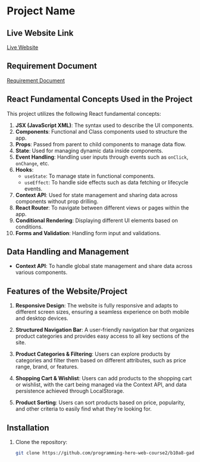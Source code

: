 # Project Name

## Live Website Link
[Live Website](https://loutish-back.surge.sh/)

## Requirement Document
[Requirement Document](https://github.com/ProgrammingHero1/B10-A8-gadget-heaven/blob/main/Batch-10_Assignment-08.pdf)

## React Fundamental Concepts Used in the Project
This project utilizes the following React fundamental concepts:

1. **JSX (JavaScript XML)**: The syntax used to describe the UI components.
2. **Components**: Functional and Class components used to structure the app.
3. **Props**: Passed from parent to child components to manage data flow.
4. **State**: Used for managing dynamic data inside components.
5. **Event Handling**: Handling user inputs through events such as `onClick`, `onChange`, etc.
6. **Hooks**:
   - `useState`: To manage state in functional components.
   - `useEffect`: To handle side effects such as data fetching or lifecycle events.
7. **Context API**: Used for state management and sharing data across components without prop drilling.
8. **React Router**: To navigate between different views or pages within the app.
9. **Conditional Rendering**: Displaying different UI elements based on conditions.
10. **Forms and Validation**: Handling form input and validations.

## Data Handling and Management

- **Context API**: To handle global state management and share data across various components.



## Features of the Website/Project

1. **Responsive Design**: The website is fully responsive and adapts to different screen sizes, ensuring a seamless experience on both mobile and desktop devices.

2. **Structured Navigation Bar**: A user-friendly navigation bar that organizes product categories and provides easy access to all key sections of the site.

3. **Product Categories & Filtering**: Users can explore products by categories and filter them based on different attributes, such as price range, brand, or features.

4. **Shopping Cart & Wishlist**: Users can add products to the shopping cart or wishlist, with the cart being managed via the Context API, and data persistence achieved through LocalStorage.

5. **Product Sorting**: Users can sort products based on price, popularity, and other criteria to easily find what they're looking for.


## Installation

1. Clone the repository:  
   ```bash
   git clone https://github.com/programming-hero-web-course2/b10a8-gadget-heaven-rimasultana
